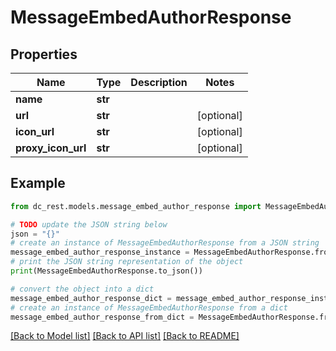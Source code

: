 # MessageEmbedAuthorResponse


## Properties

Name | Type | Description | Notes
------------ | ------------- | ------------- | -------------
**name** | **str** |  | 
**url** | **str** |  | [optional] 
**icon_url** | **str** |  | [optional] 
**proxy_icon_url** | **str** |  | [optional] 

## Example

```python
from dc_rest.models.message_embed_author_response import MessageEmbedAuthorResponse

# TODO update the JSON string below
json = "{}"
# create an instance of MessageEmbedAuthorResponse from a JSON string
message_embed_author_response_instance = MessageEmbedAuthorResponse.from_json(json)
# print the JSON string representation of the object
print(MessageEmbedAuthorResponse.to_json())

# convert the object into a dict
message_embed_author_response_dict = message_embed_author_response_instance.to_dict()
# create an instance of MessageEmbedAuthorResponse from a dict
message_embed_author_response_from_dict = MessageEmbedAuthorResponse.from_dict(message_embed_author_response_dict)
```
[[Back to Model list]](../README.md#documentation-for-models) [[Back to API list]](../README.md#documentation-for-api-endpoints) [[Back to README]](../README.md)



